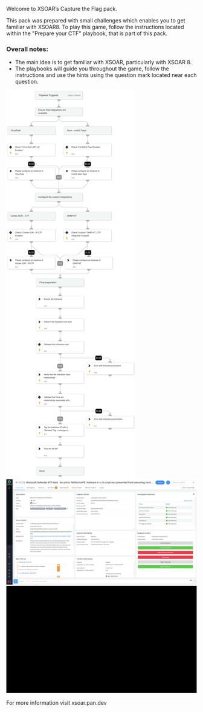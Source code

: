 Welcome to XSOAR’s Capture the Flag pack.

This pack was prepared with small challenges which enables you to get familiar with XSOAR8. 
To play this game, follow the instructions located within the "Prepare your CTF" playbook, that is part of this pack.

### Overall notes:   
- The main idea is to get familiar with XSOAR, particularly with XSOAR 8.
- The playbooks will guide  you throughout the game, follow the instructions and use the hints using the question mark located near each question.

![Prepare Your CTF](https://github.com/demisto/content/raw/5dbcb964209b0bab7d4cb7e416d95b8e50600ac6/Packs/ctf01/doc_files/playbook-Prepare_your_CTF.png)
![Malware Investigation & Response Incident layout](https://github.com/demisto/content/raw/515f1705ecd1f769fe0ae63e4fcb8066db4d267b/Packs/MalwareInvestigationAndResponse/doc_files/Malware_Investigation_%26_Response_layout.png)
![Let's Investigate](https://raw.githubusercontent.com/demisto/content/2c0f31f58ddf1a8ae57300145d9ea2f677a764ba/Packs/ctf01/doc_files/A.gif)

For more information visit xsoar.pan.dev

